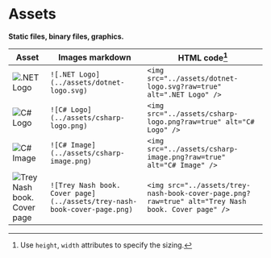 # Assets
**Static files, binary files, graphics.**

| Asset  | Images markdown | HTML code[^1] |
| ------ | --------------- | ------------- |
| <img src="../assets/dotnet-logo.svg" alt=".NET Logo" /> | `![.NET Logo](../assets/dotnet-logo.svg)` | `<img src="../assets/dotnet-logo.svg?raw=true" alt=".NET Logo" />` |
| <img src="../assets/csharp-logo.png" alt="C# Logo" />   | `![C# Logo](../assets/csharp-logo.png)`   | `<img src="../assets/csharp-logo.png?raw=true" alt="C# Logo" />`   |
| <img src="../assets/csharp-image.png" alt="C# Image" /> | `![C# Image](../assets/csharp-image.png)` | `<img src="../assets/csharp-image.png?raw=true" alt="C# Image" />` |
| <img src="../assets/trey-nash-book-cover-page.png" alt="Trey Nash book. Cover page" /> | `![Trey Nash book. Cover page](../assets/trey-nash-book-cover-page.png)` | `<img src="../assets/trey-nash-book-cover-page.png?raw=true" alt="Trey Nash book. Cover page" />` |

[^1]: Use `height`, `width` attributes to specify the sizing.
